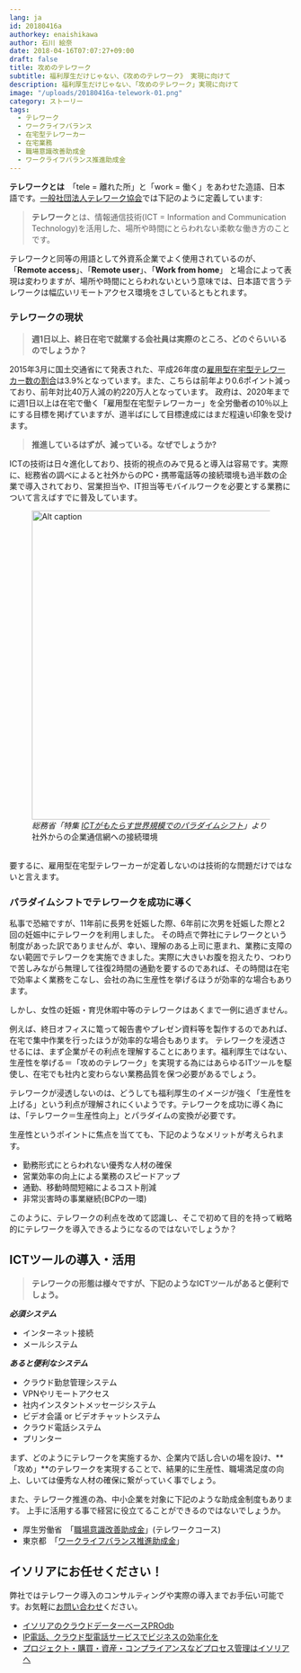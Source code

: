 ```yaml
---
lang: ja
id: 20180416a
authorkey: enaishikawa
author: 石川 絵奈
date: 2018-04-16T07:07:27+09:00
draft: false
title: 攻めのテレワーク
subtitle: 福利厚生だけじゃない、《攻めのテレワーク》 実現に向けて
description: 福利厚生だけじゃない、「攻めのテレワーク」実現に向けて
image: "/uploads/20180416a-telework-01.png"
category: ストーリー
tags:
  - テレワーク
  - ワークライフバランス
  - 在宅型テレワーカー
  - 在宅業務
  - 職場意識改善助成金
  - ワークライフバランス推進助成金
---
```


**テレワークとは**　「tele = 離れた所」と「work = 働く」をあわせた造語、日本語です。[一般社団法人テレワーク協会](http://www.japan-telework.or.jp/intro/tw_about.html "一般社団法人テレワーク協会")では下記のように定義しています:

<!--more-->

> **テレワーク**とは、情報通信技術(ICT = Information and Communication Technology)を活用した、場所や時間にとらわれない柔軟な働き方のことです。

テレワークと同等の用語として外資系企業でよく使用されているのが、「**Remote access**」、「**Remote user**」、「**Work from home**」 と場合によって表現は変わりますが、場所や時間にとらわれないという意味では、日本語で言うテレワークは幅広いリモートアクセス環境をさしているともとれます。

### テレワークの現状

> **週1日以上、終日在宅で就業する会社員は実際のところ、どのぐらいいるのでしょうか？**

2015年3月に国土交通省にて発表された、平成26年度の[雇用型在宅型テレワーカー数の割合](http://www.mlit.go.jp/report/press/toshi02_hh_000046.html)は3.9%となっています。また、こちらは前年より0.6ポイント減っており、前年対比40万人減の約220万人となっています。
政府は、2020年までに週1日以上は在宅で働く「雇用型在宅型テレワーカー」を全労働者の10％以上にする目標を掲げていますが、道半ばにして目標達成にはまだ程遠い印象を受けます。

> **推進しているはずが、減っている。なぜでしょうか?**

ICTの技術は日々進化しており、技術的視点のみで見ると導入は容易です。実際に、総務省の調べによると社外からのPC・携帯電話等の接続環境も過半数の企業で導入されており、営業担当や、IT担当等モバイルワークを必要とする業務について言えばすでに普及しています。

<figure class="image-container">
<img class="materialboxed responsive-img" width="550" data-caption="Zoom caption" alt="Alt caption" src="/uploads/eSolia-Post-Telework-01.png" >
<figcaption><em>総務省「特集 <a href="http://www.soumu.go.jp/johotsusintokei/whitepaper/ja/h26/html/nc141220.html">ICTがもたらす世界規模でのパラダイムシフト</a>」より</em> <br>社外からの企業通信網への接続環境</figcaption>
</figure>
<br>
要するに、雇用型在宅型テレワーカーが定着しないのは技術的な問題だけではないと言えます。

### パラダイムシフトでテレワークを成功に導く

私事で恐縮ですが、11年前に長男を妊娠した際、6年前に次男を妊娠した際と2回の妊娠中にテレワークを利用しました。
その時点で弊社にテレワークという制度があった訳でありませんが、幸い、理解のある上司に恵まれ、業務に支障のない範囲でテレワークを実施できました。実際に大きいお腹を抱えたり、つわりで苦しみながら無理して往復2時間の通勤を要するのであれば、その時間は在宅で効率よく業務をこなし、会社の為に生産性を挙げるほうが効率的な場合もあります。

しかし、女性の妊娠・育児休暇中等のテレワークはあくまで一例に過ぎません。

例えば、終日オフィスに篭って報告書やプレゼン資料等を製作するのであれば、在宅で集中作業を行ったほうが効率的な場合もあります。
テレワークを浸透させるには、まず企業がその利点を理解することにあります。福利厚生ではない、生産性を挙げる＝「攻めのテレワーク」を実現する為にはあらゆるITツールを駆使し、在宅でも社内と変わらない業務品質を保つ必要があるでしょう。

テレワークが浸透しないのは、どうしても福利厚生のイメージが強く「生産性を上げる」という利点が理解されにくいようです。テレワークを成功に導く為には、「テレワーク＝生産性向上」とパラダイムの変換が必要です。

生産性というポイントに焦点を当てても、下記のようなメリットが考えられます。

* 勤務形式にとらわれない優秀な人材の確保
* 営業効率の向上による業務のスピードアップ
* 通勤、移動時間短縮によるコスト削減
* 非常災害時の事業継続(BCPの一環)

このように、テレワークの利点を改めて認識し、そこで初めて目的を持って戦略的にテレワークを導入できるようになるのではないでしょうか？

## ICTツールの導入・活用

> **テレワークの形態は様々ですが、下記のようなICTツールがあると便利でしょう。**

**_必須システム_**

- インターネット接続
- メールシステム

**_あると便利なシステム_**

- クラウド勤怠管理システム
- VPNやリモートアクセス
- 社内インスタントメッセージシステム　
- ビデオ会議 or ビデオチャットシステム
- クラウド電話システム
- プリンター

まず、どのようにテレワークを実施するか、企業内で話し合いの場を設け、**「攻め」**のテレワークを実現することで、結果的に生産性、職場満足度の向上、しいては優秀な人材の確保に繋がっていく事でしょう。

また、テレワーク推進の為、中小企業を対象に下記のような助成金制度もあります。
上手に活用する事で経営に役立てることができるのではないでしょうか。

- 厚生労働省　「[職場意識改善助成金](http://www.mhlw.go.jp/stf/seisakunitsuite/bunya/koyou_roudou/roudoukijun/jikan/syokubaisikitelework.html)」(テレワークコース)
- 東京都　「[ワークライフバランス推進助成金](http://www.hataraku.metro.tokyo.jp/equal/ryoritu/josei/)」

## イソリアにお任せください！

弊社ではテレワーク導入のコンサルティングや実際の導入までお手伝い可能です。お気軽に[お問い合わせ](http://esolia.co.jp/info-request)ください。

* [イソリアのクラウドデーターベースPROdb](http://esolia.co.jp/prodb/)
* [IP電話、クラウド型電話サービスでビジネスの効率化を](http://esolia.co.jp/telephone/)
* [プロジェクト・購買・資産・コンプライアンスなどプロセス管理はイソリアへ](http://esolia.co.jp/process/)
